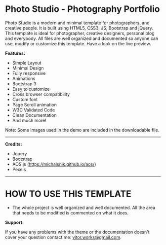 # Photo Studio - Photography Portfolio

Photo Studio is a modern and minimal template for photographers, and creative people. It is built using HTML5, CSS3, JS, Bootstrap and jQuery. This template is ideal for photographer, creative designers, personal blog and everybody. All files are well organized and documented so anyone can use, modify or customize this template. Have a look on the live preview.

**Features:**
-   Simple Layout
-   Minimal Design
-	Fully responsive 
-	Animations
-	Bootstrap 3
-	Easy to customize 
-	Cross browser compatibility
-   Custom font
-   Page Scroll animation
-   W3C Validated Code
-   Clean Documentation
-   And much more!

Note: Some Images used in the demo are included in the downloadable file.

---
**Credits:**
-	Jquery
-	Bootstrap
-	AOS.js (https://michalsnik.github.io/aos/)
-   Pexels

---

# HOW TO USE THIS TEMPLATE

- The whole project is well organized and well documented. All the area that needs to be modified is commented on what it does.

**Support:**

If you have any problems with the theme or the documentation doesn't cover your question contact me: vitor.works@gmail.com.
